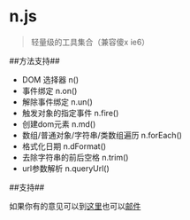 n.js
====

> 轻量级的工具集合（兼容傻x ie6）

##方法支持##

* DOM 选择器 n()
* 事件绑定 n.on()
* 解除事件绑定 n.un()
* 触发对象的指定事件 n.fire()
* 创建dom元素 n.md()
* 数组/普通对象/字符串/类数组遍历 n.forEach()
* 格式化日期 n.dFormat()
* 去除字符串的前后空格 n.trim()
* url参数解析 n.queryUrl()

##支持##

如果你有的意见可以到[这里](https://github.com/Johnqing/n.js/issues)也可以[邮件](mailto:csssnow@gmail.com)
